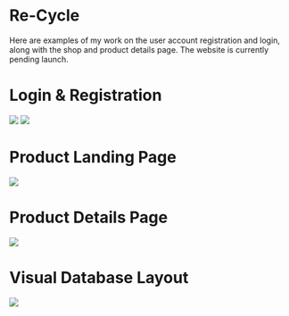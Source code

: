# Re-Cycle
Here are examples of my work on the user account registration and login, along with the shop and product details page.
The website is currently pending launch.

# Login & Registration

<img src="https://i.imgur.com/wjvAPMF.png">

<img src="https://i.imgur.com/g7YhGVU.png">

# Product Landing Page

<img src="https://i.imgur.com/YOEP5BX.jpg">

# Product Details Page

<img src="https://i.imgur.com/GX13JAf.jpg">

# Visual Database Layout

<img src="https://i.imgur.com/egc2l0B.png">









